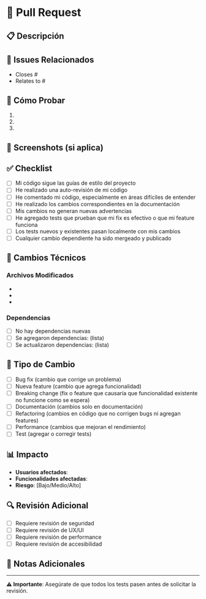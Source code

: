 # 📝 Pull Request

## 📋 Descripción
<!-- Describe brevemente los cambios realizados en este PR -->

## 🔗 Issues Relacionados
<!-- Referencia los issues que este PR resuelve -->
- Closes #
- Relates to #

## 🧪 Cómo Probar
<!-- Describe cómo probar los cambios -->
1. 
2. 
3. 

## 📱 Screenshots (si aplica)
<!-- Agrega capturas de pantalla de los cambios -->

## ✅ Checklist
<!-- Marca con [x] los elementos completados -->
- [ ] Mi código sigue las guías de estilo del proyecto
- [ ] He realizado una auto-revisión de mi código
- [ ] He comentado mi código, especialmente en áreas difíciles de entender
- [ ] He realizado los cambios correspondientes en la documentación
- [ ] Mis cambios no generan nuevas advertencias
- [ ] He agregado tests que prueban que mi fix es efectivo o que mi feature funciona
- [ ] Los tests nuevos y existentes pasan localmente con mis cambios
- [ ] Cualquier cambio dependiente ha sido mergeado y publicado

## 🔧 Cambios Técnicos
<!-- Describe los cambios técnicos realizados -->

### Archivos Modificados
- 
- 
- 

### Dependencias
<!-- Lista cualquier dependencia nueva o modificada -->
- [ ] No hay dependencias nuevas
- [ ] Se agregaron dependencias: (lista)
- [ ] Se actualizaron dependencias: (lista)

## 🚀 Tipo de Cambio
<!-- Marca con [x] el tipo de cambio -->
- [ ] Bug fix (cambio que corrige un problema)
- [ ] Nueva feature (cambio que agrega funcionalidad)
- [ ] Breaking change (fix o feature que causaría que funcionalidad existente no funcione como se espera)
- [ ] Documentación (cambios solo en documentación)
- [ ] Refactoring (cambios en código que no corrigen bugs ni agregan features)
- [ ] Performance (cambios que mejoran el rendimiento)
- [ ] Test (agregar o corregir tests)

## 📊 Impacto
<!-- Describe el impacto de los cambios -->
- **Usuarios afectados**: 
- **Funcionalidades afectadas**: 
- **Riesgo**: [Bajo/Medio/Alto]

## 🔍 Revisión Adicional
<!-- Información adicional para los revisores -->
- [ ] Requiere revisión de seguridad
- [ ] Requiere revisión de UX/UI
- [ ] Requiere revisión de performance
- [ ] Requiere revisión de accesibilidad

## 📝 Notas Adicionales
<!-- Cualquier información adicional que los revisores deberían saber -->

---

**⚠️ Importante**: Asegúrate de que todos los tests pasen antes de solicitar la revisión.
